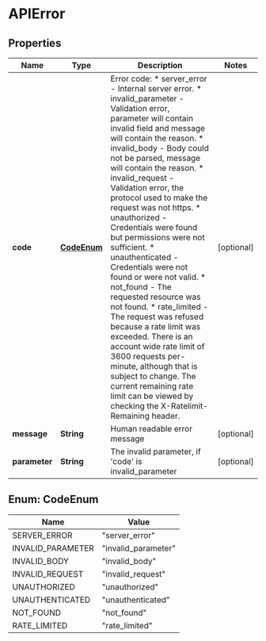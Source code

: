 # APIError

## Properties
Name | Type | Description | Notes
------------ | ------------- | ------------- | -------------
**code** | [**CodeEnum**](#CodeEnum) | Error code:   * server_error - Internal server error.   * invalid_parameter - Validation error, parameter will contain invalid field and message will contain the reason.   * invalid_body - Body could not be parsed, message will contain the reason.   * invalid_request - Validation error, the protocol used to make the request was not https.   * unauthorized - Credentials were found but permissions were not sufficient.   * unauthenticated - Credentials were not found or were not valid.   * not_found - The requested resource was not found.   * rate_limited - The request was refused because a rate limit was exceeded. There is an account wide rate limit of 3600 requests per-minute, although that is subject to change. The current remaining rate limit can be viewed by checking the X-Ratelimit-Remaining header.  |  [optional]
**message** | **String** | Human readable error message |  [optional]
**parameter** | **String** | The invalid parameter, if 'code' is invalid_parameter |  [optional]

<a name="CodeEnum"></a>
## Enum: CodeEnum
Name | Value
---- | -----
SERVER_ERROR | "server_error"
INVALID_PARAMETER | "invalid_parameter"
INVALID_BODY | "invalid_body"
INVALID_REQUEST | "invalid_request"
UNAUTHORIZED | "unauthorized"
UNAUTHENTICATED | "unauthenticated"
NOT_FOUND | "not_found"
RATE_LIMITED | "rate_limited"
